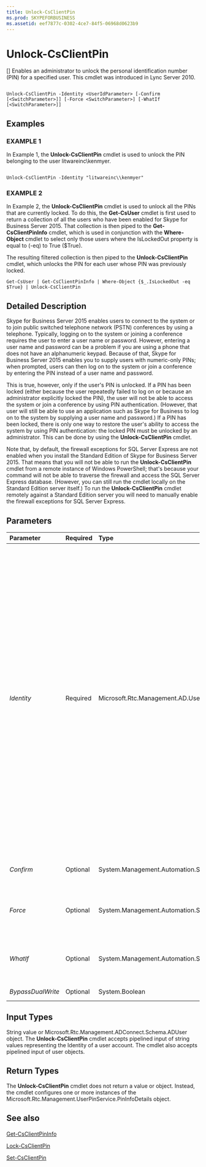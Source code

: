 ```yaml
---
title: Unlock-CsClientPin
ms.prod: SKYPEFORBUSINESS
ms.assetid: eef7877c-0302-4ce7-84f5-06968d0623b9
---
```



# Unlock-CsClientPin
[]
Enables an administrator to unlock the personal identification number (PIN) for a specified user. This cmdlet was introduced in Lync Server 2010.
  
    
    


```

Unlock-CsClientPin -Identity <UserIdParameter> [-Confirm [<SwitchParameter>]] [-Force <SwitchParameter>] [-WhatIf [<SwitchParameter>]]

```


## Examples


  
    
    

### EXAMPLE 1

In Example 1, the **Unlock-CsClientPin** cmdlet is used to unlock the PIN belonging to the user litwareinc\\kenmyer.
  
    
    

```

Unlock-CsClientPin -Identity "litwareinc\\kenmyer"
```


### EXAMPLE 2

In Example 2, the **Unlock-CsClientPin** cmdlet is used to unlock all the PINs that are currently locked. To do this, the **Get-CsUser** cmdlet is first used to return a collection of all the users who have been enabled for Skype for Business Server 2015. That collection is then piped to the **Get-CsClientPinInfo** cmdlet, which is used in conjunction with the **Where-Object** cmdlet to select only those users where the IsLockedOut property is equal to (-eq) to True ($True).
  
    
    
The resulting filtered collection is then piped to the **Unlock-CsClientPin** cmdlet, which unlocks the PIN for each user whose PIN was previously locked.
  
    
    



```
Get-CsUser | Get-CsClientPinInfo | Where-Object {$_.IsLockedOut -eq $True} | Unlock-CsClientPin 
```


## Detailed Description

Skype for Business Server 2015 enables users to connect to the system or to join public switched telephone network (PSTN) conferences by using a telephone. Typically, logging on to the system or joining a conference requires the user to enter a user name or password. However, entering a user name and password can be a problem if you are using a phone that does not have an alphanumeric keypad. Because of that, Skype for Business Server 2015 enables you to supply users with numeric-only PINs; when prompted, users can then log on to the system or join a conference by entering the PIN instead of a user name and password.
  
    
    
This is true, however, only if the user's PIN is unlocked. If a PIN has been locked (either because the user repeatedly failed to log on or because an administrator explicitly locked the PIN), the user will not be able to access the system or join a conference by using PIN authentication. (However, that user will still be able to use an application such as Skype for Business to log on to the system by supplying a user name and password.) If a PIN has been locked, there is only one way to restore the user's ability to access the system by using PIN authentication: the locked PIN must be unlocked by an administrator. This can be done by using the **Unlock-CsClientPin** cmdlet.
  
    
    
Note that, by default, the firewall exceptions for SQL Server Express are not enabled when you install the Standard Edition of Skype for Business Server 2015. That means that you will not be able to run the **Unlock-CsClientPin** cmdlet from a remote instance of Windows PowerShell; that's because your command will not be able to traverse the firewall and access the SQL Server Express database. (However, you can still run the cmdlet locally on the Standard Edition server itself.) To run the **Unlock-CsClientPin** cmdlet remotely against a Standard Edition server you will need to manually enable the firewall exceptions for SQL Server Express.
  
    
    

## Parameters



|**Parameter**|**Required**|**Type**|**Description**|
|:-----|:-----|:-----|:-----|
| _Identity_ <br/> |Required  <br/> |Microsoft.Rtc.Management.AD.UserIdParameter  <br/> |Identity of the user account for which the PIN should be unlocked. User Identities can be specified by using one of four formats: 1) the user's SIP address; 2) the user's user principal name (UPN); 3) the user's domain name and logon name, in the form domain\\logon (for example, litwareinc\\kenmyer); and, 4) the user's Active Directory display name (for example, Ken Myer). User Identities can also be referenced by using the user's Active Directory distinguished name.  <br/> In addition, you can use the asterisk (*) wildcard character when using the Display Name as the user Identity. For example, the Identity "* Smith" returns all the users who have a display name that ends with the string value " Smith".  <br/> |
| _Confirm_ <br/> |Optional  <br/> |System.Management.Automation.SwitchParameter  <br/> |Prompts you for confirmation before executing the command.  <br/> |
| _Force_ <br/> |Optional  <br/> |System.Management.Automation.SwitchParameter  <br/> |Suppresses the display of any non-fatal error message that might occur when running the command.  <br/> |
| _WhatIf_ <br/> |Optional  <br/> |System.Management.Automation.SwitchParameter  <br/> |Describes what would happen if you executed the command without actually executing the command.  <br/> |
| _BypassDualWrite_ <br/> |Optional  <br/> |System.Boolean  <br/> |PARAMVALUE: $true | $false  <br/> |
   

## Input Types

String value or Microsoft.Rtc.Management.ADConnect.Schema.ADUser object. The **Unlock-CsClientPin** cmdlet accepts pipelined input of string values representing the Identity of a user account. The cmdlet also accepts pipelined input of user objects.
  
    
    

## Return Types

The **Unlock-CsClientPin** cmdlet does not return a value or object. Instead, the cmdlet configures one or more instances of the Microsoft.Rtc.Management.UserPinService.PinInfoDetails object.
  
    
    

## See also


#### 


  
    
    
 [Get-CsClientPinInfo](get-csclientpininfo.md)
  
    
    
 [Lock-CsClientPin](lock-csclientpin.md)
  
    
    
 [Set-CsClientPin](set-csclientpin.md)
